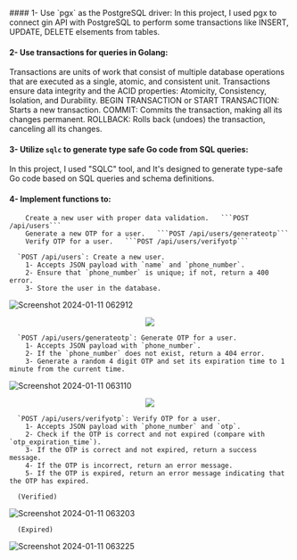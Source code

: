 <p align="left">
  #### 1- Use `pgx` as the PostgreSQL driver:
  In this project, I used pgx to connect gin API with PostgreSQL to perform some transactions like INSERT, UPDATE, DELETE elsements from tables.
  
  #### 2- Use transactions for queries in Golang:
  Transactions are units of work that consist of multiple database operations that are executed as a single, atomic, and consistent unit. Transactions ensure data      integrity and the ACID properties: 
  Atomicity, Consistency, Isolation, and Durability.
      BEGIN TRANSACTION or START TRANSACTION: Starts a new transaction.
      COMMIT: Commits the transaction, making all its changes permanent.
      ROLLBACK: Rolls back (undoes) the transaction, canceling all its changes.

  #### 3- Utilize `sqlc` to generate type safe Go code from SQL queries:
  In this project, I used "SQLC" tool, and It's designed to generate type-safe Go code based on SQL queries and schema definitions.
  
  #### 4- Implement functions to:
        Create a new user with proper data validation.   ```POST /api/users```
        Generate a new OTP for a user.   ```POST /api/users/generateotp```
        Verify OTP for a user.   ```POST /api/users/verifyotp```
</p>


```
  `POST /api/users`: Create a new user.
    1- Accepts JSON payload with `name` and `phone_number`.
    2- Ensure that `phone_number` is unique; if not, return a 400 error.
    3- Store the user in the database.
```

![Screenshot 2024-01-11 062912](https://github.com/Stevenwaheed/Golang_Postgres_API_Test/assets/83607748/e0186d9b-13dc-4f6f-9a9c-12e3e80b0407)

<p align="center">
  <img src="https://github.com/Stevenwaheed/Golang_Postgres_API_Test/assets/83607748/1e1b7ff5-1522-45e1-a165-7d7f8f6fa566"/>
</p>

```
  `POST /api/users/generateotp`: Generate OTP for a user.
    1- Accepts JSON payload with `phone_number`.
    2- If the `phone_number` does not exist, return a 404 error.
    3- Generate a random 4 digit OTP and set its expiration time to 1 minute from the current time.
```

![Screenshot 2024-01-11 063110](https://github.com/Stevenwaheed/Golang_Postgres_API_Test/assets/83607748/b9e06c1e-af57-473b-ba67-a5332ae23bd4)

<p align="center">
  <img src="https://github.com/Stevenwaheed/Golang_Postgres_API_Test/assets/83607748/10205f45-9332-4684-ad4e-8361937f103d"/>
</p>

```
  `POST /api/users/verifyotp`: Verify OTP for a user.
    1- Accepts JSON payload with `phone_number` and `otp`.
    2- Check if the OTP is correct and not expired (compare with `otp_expiration_time`).
    3- If the OTP is correct and not expired, return a success message.
    4- If the OTP is incorrect, return an error message.
    5- If the OTP is expired, return an error message indicating that the OTP has expired.
```


```
  (Verified)
```
![Screenshot 2024-01-11 063203](https://github.com/Stevenwaheed/Golang_Postgres_API_Test/assets/83607748/64462ad5-89b6-4ea6-b51e-e505f81eee14)


```
  (Expired)
```
![Screenshot 2024-01-11 063225](https://github.com/Stevenwaheed/Golang_Postgres_API_Test/assets/83607748/f6f45693-09a5-4040-9106-b6161572cc1d)


